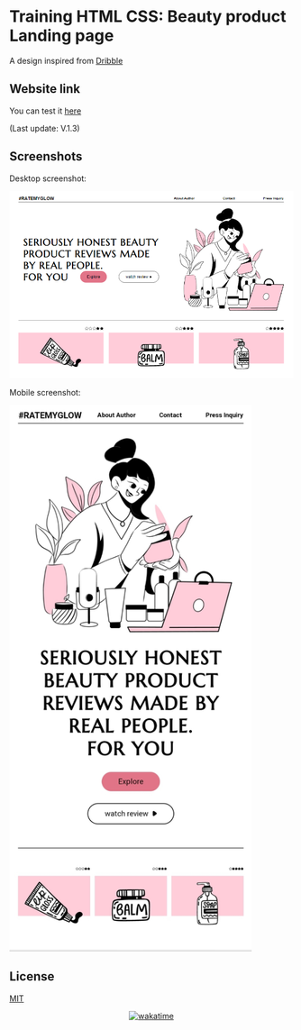 
# Training HTML CSS: Beauty product Landing page
A design inspired from  [Dribble](https://dribbble.com/shots/19425354-Beauty-blog-website-UCG)

## Website link
You can test it [here](https://sunny-pavlova-dea7ff.netlify.app/)

(Last update: V.1.3)

## Screenshots
Desktop screenshot:

![Desktop Screenshot](https://github.com/Fifie38/Training-HTML-CSS__Beauty-product-Landing-page/blob/main/design/desktop.PNG)

Mobile screenshot:


[<img src="https://github.com/Fifie38/Training-HTML-CSS__Beauty-product-Landing-page/blob/main/design/mobile.jpg" width="430"/>](design/mobile.jpg)


## License

[MIT](https://choosealicense.com/licenses/mit/)

<p align="center"> 
    <a href="https://wakatime.com/badge/user/1f115cd8-ef12-414e-bf43-ab9e5ef51a3e/project/939d7bd1-f16a-4bca-b491-3433743c7317"><img src="https://wakatime.com/badge/user/1f115cd8-ef12-414e-bf43-ab9e5ef51a3e/project/939d7bd1-f16a-4bca-b491-3433743c7317.svg" alt="wakatime"></a>
</p>
